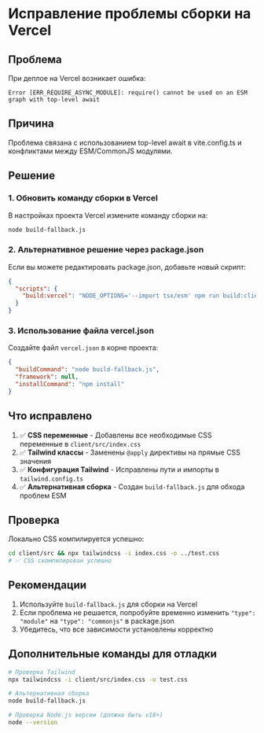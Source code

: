 # Исправление проблемы сборки на Vercel

## Проблема
При деплое на Vercel возникает ошибка:
```
Error [ERR_REQUIRE_ASYNC_MODULE]: require() cannot be used on an ESM graph with top-level await
```

## Причина
Проблема связана с использованием top-level await в vite.config.ts и конфликтами между ESM/CommonJS модулями.

## Решение

### 1. Обновить команду сборки в Vercel

В настройках проекта Vercel измените команду сборки на:

```bash
node build-fallback.js
```

### 2. Альтернативное решение через package.json

Если вы можете редактировать package.json, добавьте новый скрипт:

```json
{
  "scripts": {
    "build:vercel": "NODE_OPTIONS='--import tsx/esm' npm run build:client && npm run build:server"
  }
}
```

### 3. Использование файла vercel.json

Создайте файл `vercel.json` в корне проекта:

```json
{
  "buildCommand": "node build-fallback.js",
  "framework": null,
  "installCommand": "npm install"
}
```

## Что исправлено

1. ✅ **CSS переменные** - Добавлены все необходимые CSS переменные в `client/src/index.css`
2. ✅ **Tailwind классы** - Заменены `@apply` директивы на прямые CSS значения
3. ✅ **Конфигурация Tailwind** - Исправлены пути и импорты в `tailwind.config.ts`
4. ✅ **Альтернативная сборка** - Создан `build-fallback.js` для обхода проблем ESM

## Проверка

Локально CSS компилируется успешно:
```bash
cd client/src && npx tailwindcss -i index.css -o ../test.css
# ✅ CSS скомпилирован успешно
```

## Рекомендации

1. Используйте `build-fallback.js` для сборки на Vercel
2. Если проблема не решается, попробуйте временно изменить `"type": "module"` на `"type": "commonjs"` в package.json
3. Убедитесь, что все зависимости установлены корректно

## Дополнительные команды для отладки

```bash
# Проверка Tailwind
npx tailwindcss -i client/src/index.css -o test.css

# Альтернативная сборка
node build-fallback.js

# Проверка Node.js версии (должна быть v18+)
node --version
```